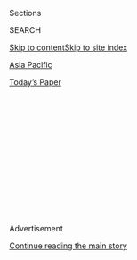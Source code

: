 <div id="app">

<div>

<div>

<div>

<div class="NYTAppHideMasthead css-1q2w90k e1suatyy0">

<div class="section css-ui9rw0 e1suatyy2">

<div class="css-eph4ug er09x8g0">

<div class="css-6n7j50">

</div>

<span class="css-1dv1kvn">Sections</span>

<div class="css-10488qs">

<span class="css-1dv1kvn">SEARCH</span>

</div>

[Skip to content](#site-content)[Skip to site index](#site-index)

</div>

<div id="masthead-section-label" class="css-1wr3we4 eaxe0e00">

[Asia
Pacific](https://www.nytimes.com/section/world/asia)

</div>

<div class="css-10698na e1huz5gh0">

</div>

</div>

<div id="masthead-bar-one" class="section hasLinks css-15hmgas e1csuq9d3">

<div class="css-uqyvli e1csuq9d0">

</div>

<div class="css-1uqjmks e1csuq9d1">

</div>

<div class="css-9e9ivx">

[](https://myaccount.nytimes.com/auth/login?response_type=cookie&client_id=vi)

</div>

<div class="css-1bvtpon e1csuq9d2">

[Today’s
Paper](https://www.nytimes.com/section/todayspaper)

</div>

</div>

</div>

</div>

<div data-aria-hidden="false">

<div id="site-content" data-role="main">

<div>

<div class="css-1aor85t" style="opacity:0.000000001;z-index:-1;visibility:hidden">

<div class="css-1hqnpie">

<div class="css-epjblv">

<span class="css-17xtcya">[Asia
Pacific](/section/world/asia)</span><span class="css-x15j1o">|</span><span class="css-fwqvlz">How
the North Korean Nuclear Threat Has
Grown</span>

</div>

<div class="css-k008qs">

<div class="css-1iwv8en">

<span class="css-18z7m18"></span>

<div>

</div>

</div>

<span class="css-1n6z4y">https://nyti.ms/2lsw4yT</span>

<div class="css-1705lsu">

<div class="css-4xjgmj">

<div class="css-4skfbu" data-role="toolbar" data-aria-label="Social Media Share buttons, Save button, and Comments Panel with current comment count" data-testid="share-tools">

  - 
  - 
  - 
  - 
    
    <div class="css-6n7j50">
    
    </div>

  - 

</div>

</div>

</div>

</div>

</div>

</div>

<div class="css-13pd83m">

</div>

<div id="top-wrapper" class="css-1sy8kpn">

<div id="top-slug" class="css-l9onyx">

Advertisement

</div>

[Continue reading the main
story](#after-top)

<div class="ad top-wrapper" style="text-align:center;height:100%;display:block;min-height:250px">

<div id="top" class="place-ad" data-position="top" data-size-key="top">

</div>

</div>

<div id="after-top">

</div>

</div>

<div id="sponsor-wrapper" class="css-1hyfx7x">

<div id="sponsor-slug" class="css-19vbshk">

Supported by

</div>

[Continue reading the main
story](#after-sponsor)

<div id="sponsor" class="ad sponsor-wrapper" style="text-align:center;height:100%;display:block">

</div>

<div id="after-sponsor">

</div>

</div>

<div class="section meteredContent css-yw67de" name="articleBody" itemprop="articleBody">

<div class="css-1fanzo5 StoryBodyCompanionColumn">

<div class="css-53u6y8">

<div class="css-1vkm6nb ehdk2mb0">

# How the North Korean Nuclear Threat Has Grown

</div>

Feb. 17, 2017

<div class="css-1wlr991">

<div class="css-18e8msd">

<div class="css-2ja7y1 epjyd6m0">

<div class="css-1baulvz">

By [<span class="css-1baulvz" itemprop="name">Rick
Gladstone</span>](https://www.nytimes.com/by/rick-gladstone) and
<span class="css-1baulvz last-byline" itemprop="name">Rogene
Jacquette</span>

</div>

</div>

</div>

</div>

When North Korea [tested a
missile](https://www.nytimes.com/2017/02/11/world/asia/north-korea-missile-test-trump.html)that
fell harmlessly into the sea this month, it was more than just an
attempt by its 33-year-old leader, [Kim
Jong-un](https://www.nytimes.com/topic/person/kim-jongun), to jolt a new
American president. Arms experts observed something new: solid-fuel
technology that makes such missiles easier to hide and launch quickly.
North Korea’s nuclear weapons program has progressed in four areas that
bear watching: arsenal size, bomb strength, missile technology and
ability to elude detection.

### **Arsenal size: small, but thought to be growing**

Knowledge of the weapons stockpile is based on estimates. Experts say
that North Korea has fewer than [10 nuclear
weapons](https://www.nytimes.com/interactive/2016/12/23/world/nuclear-weapon-countries.html).
Satellite imagery of North Korea’s nuclear complex in Yongbyon, combined
with official North Korean propaganda photos and recent nuclear tests,
suggests that the country could rapidly expand its arsenal. By one
estimate, the country now has enough plutonium and highly [enriched
uranium to build 20 to 25 nuclear
weapons](https://www.nytimes.com/2017/01/12/opinion/the-us-must-talk-to-north-korea.html).

</div>

</div>

<div class="css-79elbk" data-testid="photoviewer-wrapper">

<div class="css-z3e15g" data-testid="photoviewer-wrapper-hidden">

</div>

<div class="css-1a48zt4 ehw59r15" data-testid="photoviewer-children">

![<span class="css-16f3y1r e13ogyst0" data-aria-hidden="true">Ryoo
Yong-gyu, a director of earthquake and volcano monitoring in South
Korea, spoke in Seoul about seismic activity on the Korean peninsula
after a North Korean nuclear test in September
2016.</span><span class="css-cnj6d5 e1z0qqy90" itemprop="copyrightHolder"><span class="css-1ly73wi e1tej78p0">Credit...</span><span>Jeon
Heon-Kyun/European Pressphoto
Agency</span></span>](https://static01.nyt.com/images/2016/09/10/world/10Korea-2/10Korea-2-articleInline.jpg?quality=75&auto=webp&disable=upscale)

</div>

</div>

<div class="css-1fanzo5 StoryBodyCompanionColumn">

<div class="css-53u6y8">

### **Explosive power: from one kiloton to 10 kilotons in 10 years**

The explosive force of North Korea’s first nuclear device, [tested in
October 2006](http://www.nytimes.com/2006/10/09/world/asia/09korea.html),
was less than a kiloton, which is 1,000 tons of TNT. Its second test,
[in 2009](http://www.nytimes.com/2009/05/25/world/asia/25nuke.html), had
more than double that force.

</div>

</div>

<div class="css-1fanzo5 StoryBodyCompanionColumn">

<div class="css-53u6y8">

By
[January 2016](https://www.nytimes.com/2016/01/06/world/asia/north-korea-hydrogen-bomb-test.html),
the country claimed to have exploded a hydrogen bomb in a fourth test,
but outside monitors expressed skepticism. Seismic readings suggested an
explosive force of four to six kilotons.

Seismic readings of North Korea’s fifth test, in
[September 2016](https://www.nytimes.com/2016/09/10/world/asia/north-korea-nuclear-weapons-tests.html),
however, registered a force of approximately 10 kilotons, according to
South Korea’s Defense Ministry.

### **Technology: missiles could reach continental U.S. by 2026**

In 1999, [George J.
Tenet](http://www.nytimes.com/1999/02/03/world/cia-sees-a-north-korean-missile-threat.html),
then director of the Central Intelligence
Agency,<span class="css-8l6xbc evw5hdy0"> </span>said he could hardly
overstate his concern about North Korea’s program, warning that the
Taepodong-1 missile, with a reach of up to 1,243 miles, could deliver
bomb payloads to Alaska and Hawaii.

In the nearly two decades since, the country’s investment in becoming a
nuclear weapons power has succeeded despite diplomacy and international
sanctions. In 2016, Mr. Kim<span class="css-8l6xbc evw5hdy0">
</span>launched dozens of missiles for tests and as shows of military
might. Some missiles could be launched from mobile pads and submarines,
making them easier to hide. They could potentially carry nuclear
warheads, according to Siegfried S. Hecker, emeritus director of the Los
Alamos National Laboratory in New Mexico, birthplace of the atomic
bomb.<span class="css-8l6xbc evw5hdy0"> </span>

He and other analysts have said they assume North Korea has designed and
demonstrated nuclear warheads that can be mounted on short-range and
perhaps medium-range missiles. Writing in
[September 2016](http://38north.org/2016/09/shecker091216/), Dr. Hecker
said, “Pyongyang will likely develop the capability to reach the
continental United States with a nuclear tipped missile in a decade or
so.”

</div>

</div>

<div class="css-1fanzo5 StoryBodyCompanionColumn">

<div class="css-53u6y8">

### **Covert capability: smaller, more mobile weapons**  

When he became North Korea’s top leader in April 2012, [Mr.
Kim](http://topics.nytimes.com/top/reference/timestopics/people/k/kim_jongun/index.html?inline=nyt-per)
said that his “first, second and third” priorities were to strengthen
the military, and he declared that superiority in military technology
was “no longer monopolized by
imperialists.”<span class="css-8l6xbc evw5hdy0"> </span>Less than
three years later, Gen. Curtis M. Scaparrotti, then commander of United
States forces in South Korea, said he believed that North Korea had
[made a nuclear weapon small enough to fit atop a
missile.](https://www.nytimes.com/2014/10/25/world/asia/us-commander-sees-key-nuclear-step-by-north-korea.html)

In May 2015, Mr. Kim said North Korea [had the ability to miniaturize
nuclear
weapons](https://www.nytimes.com/2015/05/21/world/asia/north-korea-claims-it-has-built-small-nuclear-warheads.html).
That claim was greeted with skepticism by analysts, but in March 2016
Mr. Kim [was
photographed](http://www.bbc.com/news/world-asia-35760797)admiring what
state media described as a home-built warhead. In
[August 2016](https://www.nytimes.com/2016/08/24/world/asia/north-korea-submarine-missile.html)
North Korea test-fired a ballistic missile from a submarine,
demonstrating a significant improvement in its ability to strike enemies
stealthily.

The missile test this month, analysts said, further proved that North
Korea was committed to producing more lethal systems that could be
deployed quickly.<span class="css-8l6xbc evw5hdy0">   </span>“The North
Koreans are sincerely paranoid,” said Joshua Pollack, a senior research
associate at the Middlebury Institute’s James Martin Center for
Nonproliferation Studies. “They’re increasingly very blunt about how
they would use these things preemptively.”

</div>

</div>

</div>

<div>

</div>

<div>

</div>

<div>

</div>

<div>

<div id="bottom-wrapper" class="css-1ede5it">

<div id="bottom-slug" class="css-l9onyx">

Advertisement

</div>

[Continue reading the main
story](#after-bottom)

<div id="bottom" class="ad bottom-wrapper" style="text-align:center;height:100%;display:block;min-height:90px">

</div>

<div id="after-bottom">

</div>

</div>

</div>

</div>

</div>

## Site Index

<div>

</div>

## Site Information Navigation

  - [© <span>2020</span> <span>The New York Times
    Company</span>](https://help.nytimes.com/hc/en-us/articles/115014792127-Copyright-notice)

<!-- end list -->

  - [NYTCo](https://www.nytco.com/)
  - [Contact
    Us](https://help.nytimes.com/hc/en-us/articles/115015385887-Contact-Us)
  - [Work with us](https://www.nytco.com/careers/)
  - [Advertise](https://nytmediakit.com/)
  - [T Brand Studio](http://www.tbrandstudio.com/)
  - [Your Ad
    Choices](https://www.nytimes.com/privacy/cookie-policy#how-do-i-manage-trackers)
  - [Privacy](https://www.nytimes.com/privacy)
  - [Terms of
    Service](https://help.nytimes.com/hc/en-us/articles/115014893428-Terms-of-service)
  - [Terms of
    Sale](https://help.nytimes.com/hc/en-us/articles/115014893968-Terms-of-sale)
  - [Site
    Map](https://spiderbites.nytimes.com)
  - [Help](https://help.nytimes.com/hc/en-us)
  - [Subscriptions](https://www.nytimes.com/subscription?campaignId=37WXW)

</div>

</div>

</div>

</div>
